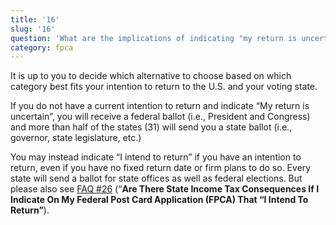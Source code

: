 ```yaml
---
title: '16'
slug: '16'
question: 'What are the implications of indicating "my return is uncertain" or "I intend to return"?'
category: fpca
---
```

It is up to you to decide which alternative to choose based on which category best fits your intention to return to the U.S. and your voting state.

If you do not have a current intention to return and indicate “My return is uncertain”, you will receive a federal ballot (i.e., President and Congress) and more than half of the states (31) will send you a state ballot (i.e., governor, state legislature, etc.)

You may instead indicate “I intend to return” if you have an intention to return, even if you have no fixed return date or firm plans to do so. Every state will send a ballot for state offices as well as federal elections. But please also see [FAQ #26](/faqs/26) (“**Are There State Income Tax Consequences If I Indicate On My Federal Post Card Application (FPCA) That “I Intend To Return”**).
